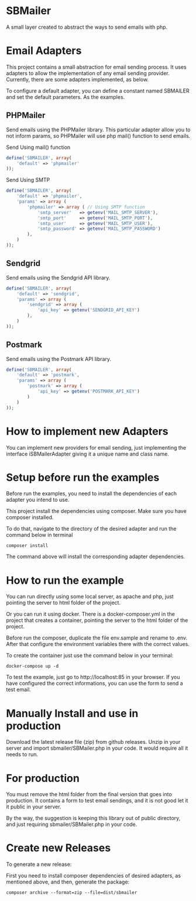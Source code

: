 # SBMailer
A small layer created to abstract the ways to send emails with php.


# Email Adapters

This project contains a small abstraction for email sending process. It uses adapters to allow the implementation of any email sending provider. Currently, there are some adapters implemented, as below.

To configure a default adapter, you can define a constant named SBMAILER and set the default parameters. As the examples.


## PHPMailer

Send emails using the PHPMailer library. This particular adapter allow you to not inform params, so PHPMailer will use php mail() function to send emails.

Send Using mail() function

```php
define('SBMAILER', array(
    'default' => 'phpmailer'
));
```

Send Using SMTP

```php
define('SBMAILER', array(
    'default' => 'phpmailer',
    'params' => array (
        'phpmailer' => array ( // Using SMTP function
            'smtp_server'   => getenv('MAIL_SMTP_SERVER'),
            'smtp_port'     => getenv('MAIL_SMTP_PORT'),
            'smtp_user'     => getenv('MAIL_SMTP_USER'),
            'smtp_password' => getenv('MAIL_SMTP_PASSWORD')
        ),
    )
));
```


## Sendgrid

Send emails using the Sendgrid API library.

```php
define('SBMAILER', array(
    'default' => 'sendgrid',
    'params' => array (
        'sendgrid' => array (
            'api_key' => getenv('SENDGRID_API_KEY')
        ),
    )
));
```

## Postmark

Send emails using the Postmark API library.

```php
define('SBMAILER', array(
    'default' => 'postmark',
    'params' => array (
        'postmark' => array (
            'api_key' => getenv('POSTMARK_API_KEY')
        )
    )
));
```


# How to implement new Adapters

You can implement new providers for email sending, just implementing the interface iSBMailerAdapter giving it a unique name and class name.


# Setup before run the examples

Before run the examples, you need to install the dependencies of each adapter you intend to use.

This project install the dependencies using composer. Make sure you have composer installed.

To do that, navigate to the directory of the desired adapter and run the command below in terminal

```
composer install
```

The command above will install the corresponding adapter dependencies.


# How to run the example

You can run directly using some local server, as apache and php, just pointing the server to html folder of the project.

Or you can run it using docker.
There is a docker-composer.yml in the project that creates a container, pointing the server to the html folder of the project.

Before run the composer, duplicate the file env.sample and rename to .env. After that configure the environment variables there with the correct values.

To create the container just use the command below in your terminal:

```
docker-compose up -d
```

To test the example, just go to http://localhost:85 in your browser. If you have configured the correct informations, you can use the form to send a test email.


# Manually Install and use in production

Download the latest release file (zip) from github releases. Unzip in your server and import sbmailer/SBMailer.php in your code. It would require all it needs to run.


# For production

You must remove the html folder from the final version that goes into production. It contains a form to test email sendings, and it is not good let it it public in your server.

By the way, the suggestion is keeping this library out of public directory, and just requiring sbmailer/SBMailer.php in your code.


# Create new Releases

To generate a new release:

First you need to install composer dependencies of desired adapters, as mentioned above, and then, generate the package:

```
composer archive --format=zip --file=dist/sbmailer
```
